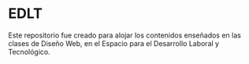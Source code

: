 # EDLT
Este repositorio fue creado para alojar los contenidos enseñados en las clases de Diseño Web, en el Espacio para el Desarrollo Laboral y Tecnológico.
